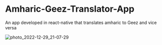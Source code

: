 # Amharic-Geez-Translator-App
An app developed in react-native that translates amharic to Geez and vice versa

![photo_2022-12-29_21-07-29](https://user-images.githubusercontent.com/110323716/209992278-d959bcdc-72ee-4d6b-8332-b9113f611d32.jpg)

